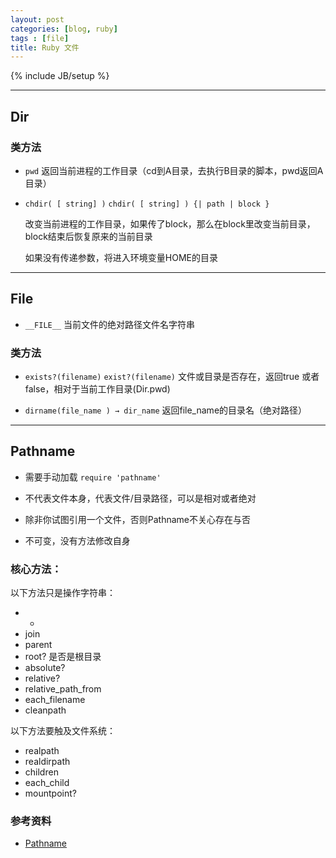 ```yaml
---
layout: post
categories: [blog, ruby]
tags : [file]
title: Ruby 文件
---
```

{% include JB/setup %}

---

## Dir

### 类方法

* `pwd` 返回当前进程的工作目录（cd到A目录，去执行B目录的脚本，pwd返回A目录）

* `chdir( [ string] )` `chdir( [ string] ) {| path | block }`

  改变当前进程的工作目录，如果传了block，那么在block里改变当前目录，block结束后恢复原来的当前目录

  如果没有传递参数，将进入环境变量HOME的目录


---

## File

* `__FILE__` 当前文件的绝对路径文件名字符串

### 类方法

* `exists?(filename)` `exist?(filename)` 文件或目录是否存在，返回true 或者false，相对于当前工作目录(Dir.pwd)

* `dirname(file_name ) → dir_name`  返回file_name的目录名（绝对路径）

---

## Pathname

* 需要手动加载 `require 'pathname'`

* 不代表文件本身，代表文件/目录路径，可以是相对或者绝对

* 除非你试图引用一个文件，否则Pathname不关心存在与否

* 不可变，没有方法修改自身

### 核心方法：

以下方法只是操作字符串：

* +
* join
* parent
* root? 是否是根目录
* absolute?
* relative?
* relative_path_from
* each_filename
* cleanpath

以下方法要触及文件系统：

* realpath
* realdirpath
* children
* each_child
* mountpoint?




### 参考资料

* [Pathname](http://www.ruby-doc.org/stdlib-1.9.3/libdoc/pathname/rdoc/Pathname.html)

